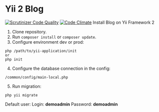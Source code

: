 Yii 2 Blog
===================================
[![Scrutinizer Code Quality](https://scrutinizer-ci.com/g/Georgynet/Blog-Yii2/badges/quality-score.png?b=master)](https://scrutinizer-ci.com/g/Georgynet/Blog-Yii2/?branch=master)
[![Code Climate](https://codeclimate.com/github/Georgynet/Blog-Yii2/badges/gpa.svg)](https://codeclimate.com/github/Georgynet/Blog-Yii2)
Install Blog on Yii Framework 2
1. Clone repository.
2. Run ```composer install``` or ```composer update```.
3. Configure environment dev or prod:
  ```
  php /path/to/yii-application/init
  or
  php init
  ```
4. Configure the database connection in the config:
  ```
  /common/config/main-local.php
  ```
5. Run migration:
  ```
  php yii migrate
  ```
Default user:
Login: **demoadmin**
Password: **demoadmin**